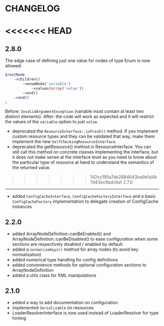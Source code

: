 CHANGELOG
=========

<<<<<<< HEAD
=======
2.8.0
-----

The edge case of defining just one value for nodes of type Enum is now allowed:

```php
$rootNode
    ->children()
        ->enumNode('variable')
            ->values(array('value'))
        ->end()
    ->end()
;
```

Before: `InvalidArgumentException` (variable must contain at least two
distinct elements).
After: the code will work as expected and it will restrict the values of the
`variable` option to just `value`.
 
 * deprecated the `ResourceInterface::isFresh()` method. If you implement custom resource types and they
   can be validated that way, make them implement the new `SelfCheckingResourceInterface`.
 * deprecated the getResource() method in ResourceInterface. You can still call this method
   on concrete classes implementing the interface, but it does not make sense at the interface
   level as you need to know about the particular type of resource at hand to understand the
   semantics of the returned value.

>>>>>>> 142cc195a7ab2884643ba9e1d4b7d43ec9adc6af
2.7.0
-----

 * added `ConfigCacheInterface`, `ConfigCacheFactoryInterface` and a basic `ConfigCacheFactory`
   implementation to delegate creation of ConfigCache instances
   
2.2.0
-----

 * added ArrayNodeDefinition::canBeEnabled() and ArrayNodeDefinition::canBeDisabled()
   to ease configuration when some sections are respectively disabled / enabled
   by default.
 * added a `normalizeKeys()` method for array nodes (to avoid key normalization)
 * added numerical type handling for config definitions
 * added convenience methods for optional configuration sections to ArrayNodeDefinition
 * added a utils class for XML manipulations

2.1.0
-----

 * added a way to add documentation on configuration
 * implemented `Serializable` on resources
 * LoaderResolverInterface is now used instead of LoaderResolver for type
   hinting
